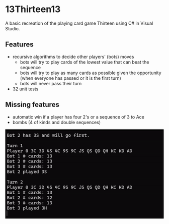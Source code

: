 # 13Thirteen13 

A basic recreation of the playing card game Thirteen using C# in Visual Studio.

## Features

- recursive algorithms to decide other players' (bots) moves
    - bots will try to play cards of the lowest value that can beat the sequence
    - bots will try to play as many cards as possible given the opportunity (when everyone has passed or it is the first turn)
    - bots will never pass their turn
- 32 unit tests 

## Missing features

- automatic win if a player has four 2's or a sequence of 3 to Ace
- bombs (4 of kinds and double sequences)

![13 example gameplay](https://github.com/alberttduong/Thirteen-Game/blob/main/thirteen%20example.gif)
